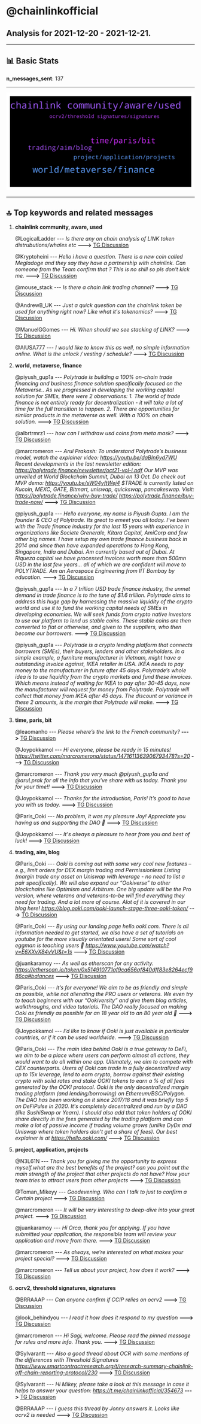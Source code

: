 # **@chainlinkofficial**
 ## Analysis for **2021-12-20** - **2021-12-21**.

---

## 📊 **Basic Stats**

**n_messages_sent**: 137

---
![wordcloud](chainlinkofficial_1Days_wordcloud.png)

---


## 🔝 **Top keywords and related messages**

1. **chainlink community, aware, used**

    @LogicalLadder --- *Is there any on chain analysis of LINK token distrubutions/whales etc* **--->** [TG Discussion](https://t.me/chainlinkofficial/356442)

    @Kryptoheini --- *Hello i have a question. There is a new coin called Megladoge and they say they have a partnership with chainlink. Can someone from the Team confirm that ? This is no shill so pls don't kick me.* **--->** [TG Discussion](https://t.me/chainlinkofficial/356471)

    @mouse_stack --- *Is there a chain link trading channel?* **--->** [TG Discussion](https://t.me/chainlinkofficial/356437)

    @AndrewB_UK --- *Just a quick question can the chainlink token be used for anything right now? Like what it's tokenomics?* **--->** [TG Discussion](https://t.me/chainlinkofficial/356473)

    @ManuelGGomes --- *Hi. When should we see stacking of LINK?* **--->** [TG Discussion](https://t.me/chainlinkofficial/356583)

    @AlUSA777 --- *I would like to know this as well, no simple information online.  What is the unlock / vesting / schedule?* **--->** [TG Discussion](https://t.me/chainlinkofficial/356444)

2. **world, metaverse, finance**

    @piyush_gup1a --- *Polytrade is building a 100% on-chain trade financing and business finance solution specifically focused on the Metaverse.. As we progressed in developing the working capital solution for SMEs, there were 2 observations: 1. The world of trade finance is not entirely ready for decentralization - it will take a lot of time for the full transition to happen. 2. There are opportunities for similar products in the metaverse as well. With a 100% on chain solution.* **--->** [TG Discussion](https://t.me/chainlinkofficial/356539)

    @albrtrmrz1 --- *how can I withdraw usd coins from meta mask?* **--->** [TG Discussion](https://t.me/chainlinkofficial/356455)

    @marcromeron --- *Arul Prakash: To understand Polytrade’s business model, watch the explainer video: https://youtu.be/daBIn6yd7WU Recent developments in the last newsletter edition: https://polytrade.finance/newsletter/oct21-vol-i.pdf Our MVP was unveiled at World Blockchain Summit, Dubai on 13 Oct. Do check out MVP demo: https://youtu.be/sW04yftWej4 $TRADE is currently listed on Kucoin, MEXC, GATE, Bitmart, uniswap, quickswap, pancakeswap.  Visit: https://polytrade.finance/why-buy-trade/ https://polytrade.finance/buy-trade-now/* **--->** [TG Discussion](https://t.me/chainlinkofficial/356530)

    @piyush_gup1a --- *Hello everyone, my name is Piyush Gupta. I am the founder & CEO of Polytrade. Its great to emeet you all today. I've been with the Trade finance industry for the last 15 years with experience in organizations like Societe Grenerale, Kitara Capital, AmiCorp and few other big names. I have setup my own trade finance business back in 2014 and since then have expanded operations to Hong Kong, Singapore, India and Dubai. Am currently based out of Dubai. At Riqueza capital we have processed invoices worth more than 500mn USD in the last few years... all of which we are confident will move to POLYTRADE. Am an Aerospace Engineering  from IIT Bombay by education.* **--->** [TG Discussion](https://t.me/chainlinkofficial/356495)

    @piyush_gup1a --- *In a 7 trillion USD trade finance industry, the unmet demand in trade finance is to the tune of $1.6 trillion. Polytrade aims to address this huge gap by harnessing the massive liquidity of the crypto world and use it to fund the working capital needs of SMEs in developing economies. We will seek funds from crypto native investors to use our platform to lend us stable coins. These stable coins are then converted to fiat or otherwise, and given to the suppliers, who then become our borrowers.* **--->** [TG Discussion](https://t.me/chainlinkofficial/356505)

    @piyush_gup1a --- *Polytrade is a crypto lending platform that connects borrowers (SMEs), their buyers, lenders and other stakeholders. In a simple example, a furniture manufacturer in Vietnam, might have a outstanding invoice against, IKEA retailer in USA. IKEA needs to pay money to the manufacturer in future after 45 days. Polytrade’s whole idea is to use liquidity from the crypto markets and fund these invoices. Which means instead of waiting for IKEA to pay after 30-45 days, now the manufacturer will request for money from Polytrade. Polytrade will collect that money from IKEA after 45 days. The discount or variance in these 2 amounts, is the margin that Polytrade will make.* **--->** [TG Discussion](https://t.me/chainlinkofficial/356506)

3. **time, paris, bit**

    @leaomanho --- *Please where’s the link to the French community?* **--->** [TG Discussion](https://t.me/chainlinkofficial/356264)

    @Joypokkamol --- *Hi everyone, please be ready in 15 minutes! https://twitter.com/marcromerona/status/1471611363906793478?s=20* **--->** [TG Discussion](https://t.me/chainlinkofficial/356268)

    @marcromeron --- *Thank you very much @piyush_gup1a and @aruLprak for all the info that you've share with us today. Thank you for your time!!* **--->** [TG Discussion](https://t.me/chainlinkofficial/356572)

    @Joypokkamol --- *Thanks for the introduction, Paris! It’s good to have you with us today.* **--->** [TG Discussion](https://t.me/chainlinkofficial/356288)

    @Paris_Ooki --- *No problem, it was my pleasure Joy! Appreciate you having us and supporting the DAO 🙂* **--->** [TG Discussion](https://t.me/chainlinkofficial/356321)

    @Joypokkamol --- *It's always a pleasure to hear from you and best of luck!* **--->** [TG Discussion](https://t.me/chainlinkofficial/356322)

4. **trading, aim, blog**

    @Paris_Ooki --- *Ooki is coming out with some very cool new features – e.g., limit orders for DEX margin trading and Permissionless Listing (margin trade any asset on Uniswap with leverage - no need to list a pair specifically). We will also expand our “Ookiverse” to other blockchains like Optimism and Arbitrum. One big update will be the Pro version, where veterans and veterans-to-be will find everything they need for trading. And a lot more of course.  Alot of it is covered in our blog here! https://blog.ooki.com/ooki-launch-stage-three-ooki-token/* **--->** [TG Discussion](https://t.me/chainlinkofficial/356315)

    @Paris_Ooki --- *By using our landing page hello.ooki.com. There is all information needed to get started, we also have a set of tutorials on youtube for the more visually orientated users! Some sort of cool eggman is teaching users 🙂   https://www.youtube.com/watch?v=E6XXvX84vVU&t=1s* **--->** [TG Discussion](https://t.me/chainlinkofficial/356312)

    @juankaramoy --- *As well as etherscan for any activity. https://etherscan.io/token/0x514910771af9ca656af840dff83e8264ecf986ca#balances* **--->** [TG Discussion](https://t.me/chainlinkofficial/356446)

    @Paris_Ooki --- *It’s for everyone! We aim to be as friendly and simple as possible, while not alienating the PRO users or veterans. We even try to teach beginners with our “Ookiversity” and give them blog articles, walkthroughs, and video tutorials.  The DAO really focused on making Ooki as friendly as possible for an 18 year old to an 80 year old 🙂* **--->** [TG Discussion](https://t.me/chainlinkofficial/356307)

    @Joypokkamol --- *I'd like to know if Ooki is just available in particular countries, or if it can be used worldwide.* **--->** [TG Discussion](https://t.me/chainlinkofficial/356309)

    @Paris_Ooki --- *The main idea behind Ooki is a true gateway to DeFi, we aim to be a place where users can perform almost all actions, they would want to do all within one app. Ultimately, we aim to compete with CEX counterparts.   Users of Ooki can trade in a fully decentralized way up to 15x leverage, lend to earn crypto, borrow against their existing crypto with solid rates and stake OOKI tokens to earn a % of all fees generated by the OOKI protocol.  Ooki is the only decentralized margin trading platform (and lending/borrowing) on Ethereum/BSC/Polygon. The DAO has been working on it since 2017/18 and it was briefly top 5 on DeFiPulse in 2020. It's completely decentralized and run by a DAO (like SushiSwap or Yearn). I should also add that token holders of OOKI share directly in the fees generated by the trading platform and can make a lot of passive income if trading volume grows (unlike DyDx and Uniswap where token holders don't get a share of fees).  Our best explainer is at   https://hello.ooki.com/* **--->** [TG Discussion](https://t.me/chainlinkofficial/356297)

5. **project, application, projects**

    @N3L61N --- *Thank you for giving me the opportunity to express myself.what are the best benefits of the project? can you point out the main strength of the project that other projects do not have? How your team tries to attract users from other projects* **--->** [TG Discussion](https://t.me/chainlinkofficial/356579)

    @Toman_Mikeyy --- *Goodevening. Who can I talk to just to confirm a Certain project* **--->** [TG Discussion](https://t.me/chainlinkofficial/356346)

    @marcromeron --- *It will be very interesting to deep-dive into your great project.* **--->** [TG Discussion](https://t.me/chainlinkofficial/356566)

    @juankaramoy --- *Hi Orca, thank you for applying. If you have submitted your application, the responsible team will review your application and move from there.* **--->** [TG Discussion](https://t.me/chainlinkofficial/356430)

    @marcromeron --- *As always, we’re interested on what makes your project special?* **--->** [TG Discussion](https://t.me/chainlinkofficial/356510)

    @marcromeron --- *Tell us about your project, how does it work?* **--->** [TG Discussion](https://t.me/chainlinkofficial/356501)

6. **ocrv2, threshold signatures, signatures**

    @BRRAAAP --- *Can anyone confirm if CCIP relies on ocrv2* **--->** [TG Discussion](https://t.me/chainlinkofficial/356394)

    @look_behindyou --- *I read it how does it respond to my question* **--->** [TG Discussion](https://t.me/chainlinkofficial/356246)

    @marcromeron --- *Hi Sagi, welcome. Please read the pinned message for rules and more info. Thank you.* **--->** [TG Discussion](https://t.me/chainlinkofficial/356243)

    @Sylvarantt --- *Also a good thread about OCR with some mentions of the differences with Threshold Signatures  https://www.smartcontractresearch.org/t/research-summary-chainlink-off-chain-reporting-protocol/230* **--->** [TG Discussion](https://t.me/chainlinkofficial/356397)

    @Sylvarantt --- *Hi Mikey, please take a look at this message in case it helps to answer your question:  https://t.me/chainlinkofficial/354673* **--->** [TG Discussion](https://t.me/chainlinkofficial/356358)

    @BRRAAAP --- *I guess this thread by Jonny answers it. Looks like ocrv2 is needed* **--->** [TG Discussion](https://t.me/chainlinkofficial/356404)

